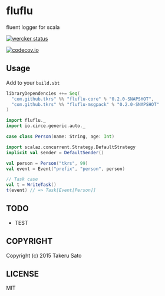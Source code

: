 # fluflu
fluent logger for scala

[![wercker status](https://app.wercker.com/status/d754e7976e64af6e1065568b43b27ac7/m "wercker status")](https://app.wercker.com/project/bykey/d754e7976e64af6e1065568b43b27ac7)

[![codecov.io](http://codecov.io/github/tkrs/fluflu/coverage.svg?branch=master)](http://codecov.io/github/tkrs/fluflu?branch=master)

## Usage

Add to your `build.sbt`

```scala
libraryDependencies ++= Seq(
  "com.github.tkrs" %% "fluflu-core" % "0.2.0-SNAPSHOT",
  "com.github.tkrs" %% "fluflu-msgpack" % "0.2.0-SNAPSHOT"
)
```

```scala
import fluflu._
import io.circe.generic.auto._

case class Person(name: String, age: Int)

import scalaz.concurrent.Strategy.DefaultStrategy
implicit val sender = DefaultSender()

val person = Person("tkrs", 99)
val event = Event("prefix", "person", person)

// Task case
val t = WriteTask()
t(event) // => Task[Event[Person]]
```

## TODO

- TEST

## COPYRIGHT

Copyright (c) 2015 Takeru Sato

## LICENSE

MIT
